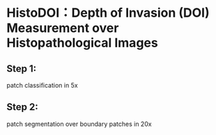 # HistoDOI：Depth of Invasion (DOI) Measurement over Histopathological Images

## Step 1:
  patch classification in 5x

## Step 2:
  patch segmentation over boundary patches in 20x
